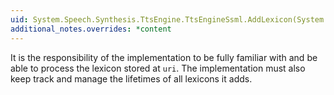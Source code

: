 ```yaml
---
uid: System.Speech.Synthesis.TtsEngine.TtsEngineSsml.AddLexicon(System.Uri,System.String,System.Speech.Synthesis.TtsEngine.ITtsEngineSite)
additional_notes.overrides: *content
---
```


<p>It is the responsibility of the implementation to be fully familiar with and be able to process the lexicon stored at <code>uri</code>. The implementation must also keep track and manage the lifetimes of all lexicons it adds.</p>


